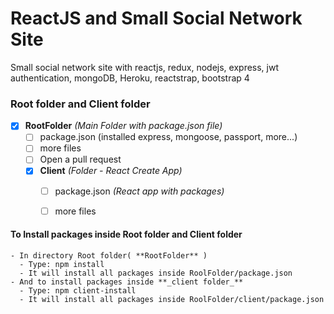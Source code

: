 # ReactJS and Small Social Network Site
Small social network site with reactjs, redux, nodejs, express, jwt authentication, mongoDB, Heroku, reactstrap, bootstrap 4


### Root folder and Client folder
- [x] **RootFolder** _(Main Folder with package.json file)_
  - [ ] package.json (installed express, mongoose, passport, more...)
  - [ ] more files
  - [ ] Open a pull request
  - [x] **Client** _(Folder - React Create App)_
    - [ ] package.json _(React app with packages)_
    - [ ] more files


#### To Install packages inside Root folder and Client folder 
    
    - In directory Root folder( **RootFolder** ) 
      - Type: npm install
      - It will install all packages inside RoolFolder/package.json
    - And to install packages inside **_client folder_**
      - Type: npm client-install
      - It will install all packages inside RoolFolder/client/package.json
      
    
